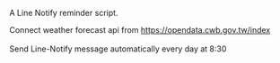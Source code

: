 A Line Notify reminder script. 

Connect weather forecast api from https://opendata.cwb.gov.tw/index  
<br/>
Send Line-Notify message automatically every day at 8:30
